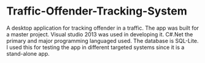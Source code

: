 # Traffic-Offender-Tracking-System
A desktop application for tracking offender in a traffic. The app was built for a master project.
Visual studio 2013 was used in developing it.
C#.Net the primary and major programming languaged used.
The database is SQL-Lite. I used this for testing the app in different targeted systems since it is a stand-alone app.

